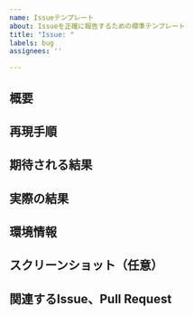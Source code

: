 ```yaml
---
name: Issueテンプレート
about: Issueを正確に報告するための標準テンプレート
title: "Issue: "
labels: bug
assignees: ''

---
```


[//]: # (必要の無い項目は消してください。)

## 概要

## 再現手順

## 期待される結果

## 実際の結果

## 環境情報

## スクリーンショット（任意）

## 関連するIssue、Pull Request
